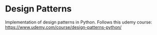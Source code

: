 # Design Patterns
Implementation of design patterns in Python.
Follows this udemy course: https://www.udemy.com/course/design-patterns-python/
